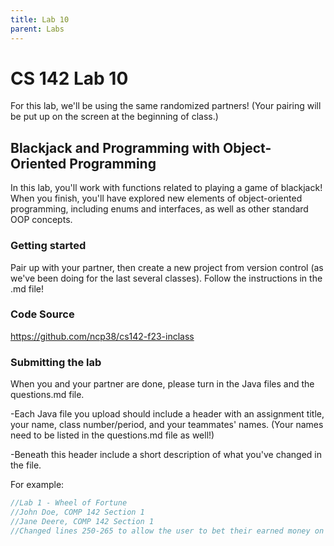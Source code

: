 ```yaml
---
title: Lab 10
parent: Labs
---
```


# CS 142 Lab 10

For this lab, we'll be using the same randomized partners!  (Your pairing will be put up on the screen at the beginning of class.)

## Blackjack and Programming with Object-Oriented Programming

In this lab, you'll work with functions related to playing a game of blackjack!  When you finish, you'll have explored new elements of object-oriented programming, including enums and interfaces, as well as other standard OOP concepts.

### Getting started

Pair up with your partner, then create a new project from version control (as we've been doing for the last several classes).  Follow the instructions in the .md file!

### Code Source

https://github.com/ncp38/cs142-f23-inclass

### Submitting the lab

When you and your partner are done, please turn in the Java files and the questions.md file. 

-Each Java file you upload should include a header with an assignment title, your name, class number/period, and your teammates' names.  (Your names need to be listed in the questions.md file as well!)

-Beneath this header include a short description of what you've changed in the file.

For example:

```java
//Lab 1 - Wheel of Fortune
//John Doe, COMP 142 Section 1
//Jane Deere, COMP 142 Section 1
//Changed lines 250-265 to allow the user to bet their earned money on a letter.
```
